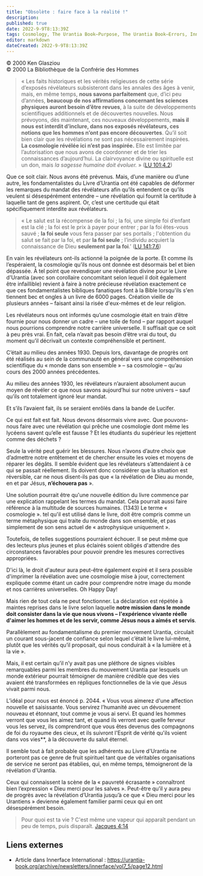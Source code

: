 ```yaml
---
title: "Obsolète : faire face à la réalité !"
description: 
published: true
date: 2022-9-9T8:13:39Z
tags: Cosmology, The Urantia Book—Purpose, The Urantia Book—Errors, Innerface International, article
editor: markdown
dateCreated: 2022-9-9T8:13:39Z
---
```


<p class="v-card v-sheet theme--light gray lighten-3 px-2">© 2000 Ken Glasziou<br>© 2000 La Bibliothèque de la Confrérie des Hommes</p>


> « Les faits historiques et les vérités religieuses de cette série d’exposés révélateurs subsisteront dans les annales des âges à venir, mais, en même temps, **nous savons parfaitement** que, d’ici peu d’années, **beaucoup de nos affirmations concernant les sciences physiques auront besoin d’être revues**, à la suite de développements scientifiques additionnels et de découvertes nouvelles. Nous prévoyons, dès maintenant, ces nouveaux développements, **mais il nous est interdit d’inclure, dans nos exposés révélateurs, ces notions que les hommes n’ont pas encore découvertes**. Qu’il soit bien clair que les révélations ne sont pas nécessairement inspirées. **La cosmologie révélée ici n’est pas inspirée.** Elle est limitée par l’autorisation que nous avons de coordonner et de trier les connaissances d’aujourd’hui. La clairvoyance divine ou spirituelle est un don, mais *la sagesse humaine doit évoluer.* » ([LU 101:4.2](/fr/The_Urantia_Book/101#p4_2))

Que ce soit clair. Nous avons été prévenus. Mais, d’une manière ou d’une autre, les fondamentalistes du Livre d’Urantia ont été capables de déformer les remarques du mandat des révélateurs afin qu’ils entendent ce qu’ils veulent si désespérément entendre – une révélation qui fournit la certitude à laquelle tant de gens aspirent. Or, c’est une certitude qui était spécifiquement interdite aux révélateurs.

> « Le salut est la récompense de la foi ; la foi, une simple foi d’enfant est la clé ; la foi est le prix à payer pour entrer ; par la foi êtes-vous sauvé ; **la foi seule** vous fera passer par ses portails ; l'obtention du salut se fait par la foi, et par **la foi seule** ; l’individu acquiert la connaissance de Dieu **seulement par la foi**.’ ([LU 141:7.6](/fr/The_Urantia_Book/141#p7_6))

En vain les révélateurs ont-ils actionné la poignée de la porte. Et comme ils l’espéraient, la cosmologie qu’ils nous ont donnée est désormais bel et bien dépassée. À tel point que revendiquer une révélation divine pour le Livre d'Urantia (avec son corollaire concomitant selon lequel il doit également être infaillible) revient à faire à notre précieuse révélation exactement ce que ces fondamentalistes bibliques fanatiques font à la Bible lorsqu'ils s'en tiennent bec et ongles à un livre de 6000 pages. Création vieille de plusieurs années – faisant ainsi la risée d'eux-mêmes et de leur religion.

Les révélateurs nous ont informés qu’une cosmologie était en train d’être fournie pour nous donner un cadre – une toile de fond – par rapport auquel nous pourrions comprendre notre carrière universelle. Il suffisait que ce soit à peu près vrai. En fait, cela n’avait pas besoin d’être vrai du tout, du moment qu’il décrivait un contexte compréhensible et pertinent.

C’était au milieu des années 1930. Depuis lors, davantage de progrès ont été réalisés au sein de la communauté en général vers une compréhension scientifique du « monde dans son ensemble » – sa cosmologie – qu’au cours des 2000 années précédentes.

Au milieu des années 1930, les révélateurs n’auraient absolument aucun moyen de révéler ce que nous savons aujourd’hui sur notre univers – sauf qu’ils ont totalement ignoré leur mandat.

Et s’ils l’avaient fait, ils se seraient enrôlés dans la bande de Lucifer.

Ce qui est fait est fait. Nous devons désormais vivre avec. Que pouvons-nous faire avec une révélation qui prêche une cosmologie dont même les lycéens savent qu’elle est fausse ? Et les étudiants du supérieur les rejettent comme des déchets ?

Seule la vérité peut guérir les blessures. Nous n’avons d’autre choix que d’admettre notre entêtement et de chercher ensuite les voies et moyens de réparer les dégâts. Il semble évident que les révélateurs s’attendaient à ce qui se passait réellement. Ils doivent donc considérer que la situation est réversible, car ne nous disent-ils pas que « la révélation de Dieu au monde, en et par Jésus, **n’échouera pas** ».

Une solution pourrait être qu'une nouvelle édition du livre commence par une explication rappelant les termes du mandat. Cela pourrait aussi faire référence à la multitude de sources humaines. (1343) Le terme « cosmologie ». tel qu'il est utilisé dans le livre, doit être compris comme un terme métaphysique qui traite du monde dans son ensemble, et pas simplement de son sens actuel de « astrophysique uniquement ».

Toutefois, de telles suggestions pourraient échouer. Il se peut même que des lecteurs plus jeunes et plus éclairés soient obligés d'attendre des circonstances favorables pour pouvoir prendre les mesures correctives appropriées.

D'ici là, le droit d'auteur aura peut-être également expiré et il sera possible d'imprimer la révélation avec une cosmologie mise à jour, correctement expliquée comme étant un cadre pour comprendre notre image du monde et nos carrières universelles. Oh Happy Day!

Mais rien de tout cela ne peut fonctionner. La déclaration est répétée à maintes reprises dans le livre selon laquelle **notre mission dans le monde doit consister dans la vie que nous vivons – l'expérience vivante réelle d'aimer les hommes et de les servir, comme Jésus nous a aimés et servis**.

Parallèlement au fondamentalisme du premier mouvement Urantia, circulait un courant sous-jacent de confiance selon lequel c’était le livre lui-même, plutôt que les vérités qu’il proposait, qui nous conduirait à « la lumière et à la vie ».

Mais, il est certain qu’il n’y avait pas une pléthore de signes visibles remarquables parmi les membres du mouvement Urantia par lesquels un monde extérieur pourrait témoigner de manière crédible que des vies avaient été transformées en répliques fonctionnelles de la vie que Jésus vivait parmi nous.

L’idéal pour nous est énoncé p. 2044. « Vous vous aimerez d'une affection nouvelle et saisissante. Vous servirez l’humanité avec un dévouement nouveau et étonnant, tout comme je vous ai servi. Et quand les hommes verront que vous les aimez tant, et quand ils verront avec quelle ferveur vous les servez, ils comprendront que vous êtes devenus des compagnons de foi du royaume des cieux, et ils suivront l'Esprit de vérité qu'ils voient dans vos vies**, à la découverte du salut éternel.

Il semble tout à fait probable que les adhérents au Livre d'Urantia ne porteront pas ce genre de fruit spirituel tant que de véritables organisations de service ne seront pas établies, qui, en même temps, témoigneront de la révélation d'Urantia.

Ceux qui connaissent la scène de la « pauvreté écrasante » connaîtront bien l’expression « Dieu merci pour les salves ». Peut-être qu’il y aura peu de progrès avec la révélation d’Urantia jusqu’à ce que « Dieu merci pour les Urantiens » devienne également familier parmi ceux qui en ont désespérément besoin.

> Pour quoi est ta vie ? C'est même une vapeur qui apparaît pendant un peu de temps, puis disparaît. [Jacques 4:14](/fr/Bible/James/4#v14)

## Liens externes

- Article dans Innerface International : https://urantia-book.org/archive/newsletters/innerface/vol7_5/page12.html




